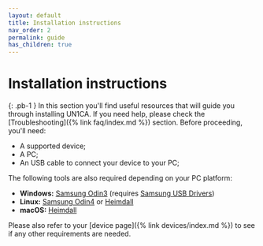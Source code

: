 ```yaml
---
layout: default
title: Installation instructions
nav_order: 2
permalink: guide
has_children: true
---
```


# Installation instructions
{: .pb-1 }
In this section you'll find useful resources that will guide you through installing UN1CA. If you need help, please check the [Troubleshooting]({% link faq/index.md %}) section. Before proceeding, you'll need:

- A supported device;
- A PC;
- An USB cable to connect your device to your PC;

The following tools are also required depending on your PC platform:
- **Windows:** [Samsung Odin3](https://dl2018.sammobile.com/Odin.zip) (requires [Samsung USB Drivers](https://developer.samsung.com/android-usb-driver))
- **Linux:** [Samsung Odin4](https://xdaforums.com/t/official-samsung-odin-v4-1-2-1-dc05e3ea-for-linux.4453423/post-86977569) or [Heimdall](https://git.sr.ht/~grimler/Heimdall)
- **macOS:** [Heimdall](https://github.com/fathonix/heimdall-osx-arm64/releases/latest)

Please also refer to your [device page]({% link devices/index.md %}) to see if any other requirements are needed.
